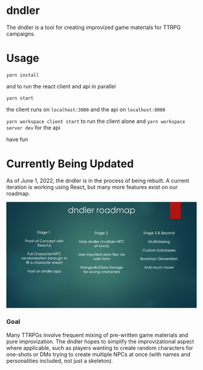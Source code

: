 # dndler
The dndler is a tool for creating improvized game materials for TTRPG campaigns.

# Usage
    yarn install
and to run the react client and api in parallel

    yarn start

the client runs on `localhost:3000` and the api on `localhost:8000`

`yarn workspace client start` to run the client alone and `yarn workspace server dev` for the api

have fun

# Currently Being Updated
As of June 1, 2022, the dndler is in the process of being rebuilt. A current iteration is working using React, but many more features exist on our roadmap.

![roadmap](dndler_roadmap.png)

### Goal
Many TTRPGs involve frequent mixing of pre-written game materials and pure improvization. The dndler hopes to simplify the improvizational aspect where applicable, such as players wanting to create random characters for one-shots or DMs trying to create multiple NPCs at once (with names and personalities included, not just a skeleton).